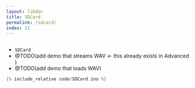 ```yaml
---
layout: libdoc
title: SDCard
permalink: /sdcard/
index: 21
---
```


```cpp
```

- `SDCard`
- @TODO(add demo that streams WAV <- this already exists in Advanced )
- @TODO(add demo that loads WAV)

```cpp
{% include_relative code/SDCard.ino %}
```
